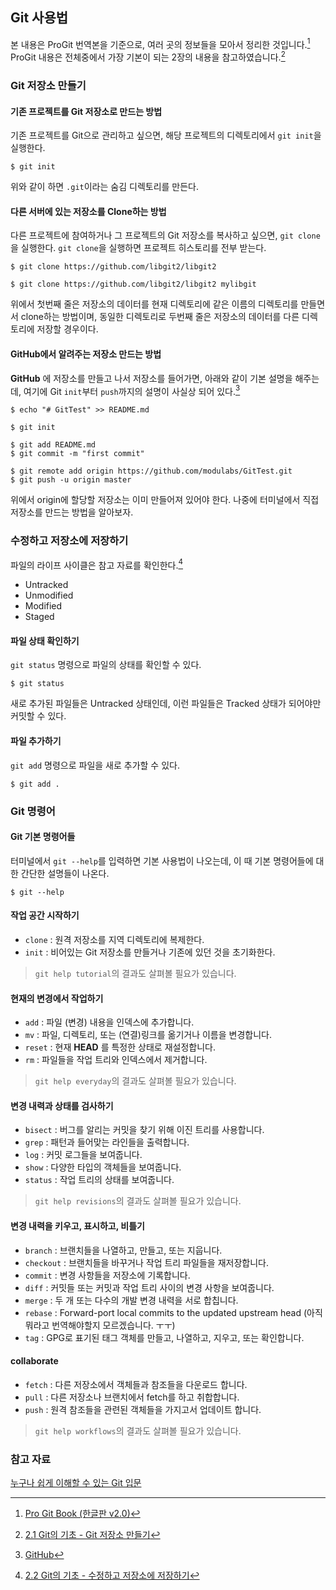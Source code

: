 ## Git 사용법

본 내용은 ProGit 번역본을 기준으로, 여러 곳의 정보들을 모아서 정리한 것입니다.[^ProGit] ProGit 내용은 전체중에서 가장 기본이 되는 2장의 내용을 참고하였습니다.[^ProGit_Ch2]


### Git 저장소 만들기

#### 기존 프로젝트를 Git 저장소로 만드는 방법

기존 프로젝트를 Git으로 관리하고 싶으면, 해당 프로젝트의 디렉토리에서 `git init`을 실행한다.

```
$ git init
```

위와 같이 하면 `.git`이라는 숨김 디렉토리를 만든다.

#### 다른 서버에 있는 저장소를 Clone하는 방법

다른 프로젝트에 참여하거나 그 프로젝트의 Git 저장소를 복사하고 싶으면, `git clone`을 실행한다. `git clone`을 실행하면 프로젝트 히스토리를 전부 받는다.

```
$ git clone https://github.com/libgit2/libgit2

$ git clone https://github.com/libgit2/libgit2 mylibgit
```

위에서 첫번째 줄은 저장소의 데이터를 현재 디렉토리에 같은 이름의 디렉토리를 만들면서 clone하는 방법이며, 동일한 디렉토리로 두번째 줄은 저장소의 데이터를 다른 디렉토리에 저장할 경우이다.

#### GitHub에서 알려주는 저장소 만드는 방법

**GitHub** 에 저장소를 만들고 나서 저장소를 들어가면, 아래와 같이 기본 설명을 해주는데, 여기에 Git `init`부터 `push`까지의 설명이 사실상 되어 있다.[^GitHub] 


```
$ echo "# GitTest" >> README.md

$ git init

$ git add README.md
$ git commit -m "first commit"

$ git remote add origin https://github.com/modulabs/GitTest.git
$ git push -u origin master
```

위에서 origin에 할당할 저장소는 이미 만들어져 있어야 한다. 나중에 터미널에서 직접 저장소를 만드는 방법을 알아보자. 

### 수정하고 저장소에 저장하기

파일의 라이프 사이클은 참고 자료를 확인한다.[^ProGit_Ch2_2]

* Untracked
* Unmodified
* Modified
* Staged

#### 파일 상태 확인하기

`git status` 명령으로 파일의 상태를 확인할 수 있다.
```
$ git status
```

새로 추가된 파일들은 Untracked 상태인데, 이런 파일들은 Tracked 상태가 되어야만 커밋할 수 있다.

#### 파일 추가하기

`git add` 명령으로 파일을 새로 추가할 수 있다.

```
$ git add .
```

### Git 명령어

#### Git 기본 명령어들
 
터미널에서 `git --help`를 입력하면 기본 사용법이 나오는데, 이 때 기본 명령어들에 대한 간단한 설명들이 나온다. 

```
$ git --help
```

#### 작업 공간 시작하기

* `clone` : 원격 저장소를 지역 디렉토리에 복제한다.
* `init` : 비어있는 Git 저장소를 만들거나 기존에 있던 것을 초기화한다.

> `git help tutorial`의 결과도 살펴볼 필요가 있습니다.

#### 현재의 변경에서 작업하기

* `add` : 파일 (변경) 내용을 인덱스에 추가합니다.
* `mv` : 파일, 디렉토리, 또는 (연결)링크를 옮기거나 이름을 변경합니다.
* `reset` : 현재 **HEAD** 를 특정한 상태로 재설정합니다.
* `rm` : 파일들을 작업 트리와 인덱스에서 제거합니다.

> `git help everyday`의 결과도 살펴볼 필요가 있습니다.

#### 변경 내력과 상태를 검사하기

* `bisect` : 버그를 알리는 커밋을 찾기 위해 이진 트리를 사용합니다.
* `grep` : 패턴과 들어맞는 라인들을 출력합니다.
* `log` : 커밋 로그들을 보여줍니다.
* `show` : 다양한 타입의 객체들을 보여줍니다.
* `status` : 작업 트리의 상태를 보여줍니다.

> `git help revisions`의 결과도 살펴볼 필요가 있습니다.

#### 변경 내력을 키우고, 표시하고, 비틀기

* `branch` : 브랜치들을 나열하고, 만들고, 또는 지웁니다.
* `checkout` : 브랜치들을 바꾸거나 작업 트리 파일들을 재저장합니다.
* `commit` : 변경 사항들을 저장소에 기록합니다.
* `diff` : 커밋들 또는 커밋과 작업 트리 사이의 변경 사항을 보여줍니다.
* `merge` : 두 개 또는 다수의 개발 변경 내력을 서로 합칩니다.
* `rebase` : Forward-port local commits to the updated upstream head (아직 뭐라고 번역해야할지 모르겠습니다. ㅜㅜ)
* `tag` : GPG로 표기된 태그 객체를 만들고, 나열하고, 지우고, 또는 확인합니다.

#### collaborate

* `fetch` : 다른 저장소에서 객체들과 참조들을 다운로드 합니다.
* `pull` : 다른 저장소나 브랜치에서 fetch를 하고 취합합니다.
* `push` : 원격 참조들을 관련된 객체들을 가지고서 업데이트 합니다.

> `git help workflows`의 결과도 살펴볼 필요가 있습니다.

### 참고 자료

[^ProGit]: [Pro Git Book (한글판 v2.0)](https://git-scm.com/book/ko/v2/)

[^ProGit_Ch2]: [2.1 Git의 기초 - Git 저장소 만들기](https://git-scm.com/book/ko/v2/Git의-기초-Git-저장소-만들기)

[^ProGit_Ch2_2]: [2.2 Git의 기초 - 수정하고 저장소에 저장하기](https://git-scm.com/book/ko/v2/Git의-기초-수정하고-저장소에-저장하기)
[^GitHub]: [GitHub](https://github.com)

[누구나 쉽게 이해할 수 있는 Git 입문](https://backlogtool.com/git-guide/kr/)
